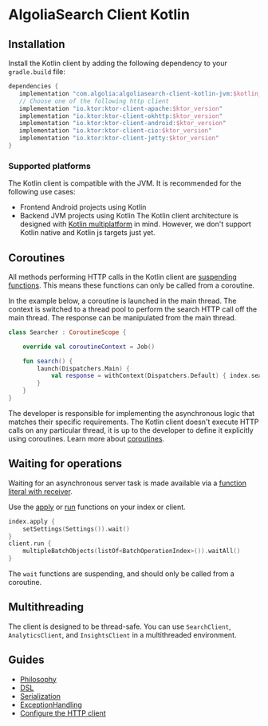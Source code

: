 # AlgoliaSearch Client Kotlin

## Installation

Install the Kotlin client by adding the following dependency to your `gradle.build` file:

  ```gradle
  dependencies {
     implementation "com.algolia:algoliasearch-client-kotlin-jvm:$kotlin_client_version"
     // Choose one of the following http client
     implementation "io.ktor:ktor-client-apache:$ktor_version"
     implementation "io.ktor:ktor-client-okhttp:$ktor_version"
     implementation "io.ktor:ktor-client-android:$ktor_version"
     implementation "io.ktor:ktor-client-cio:$ktor_version"
     implementation "io.ktor:ktor-client-jetty:$ktor_version"
  }
  ```

### Supported platforms

The Kotlin client is compatible with the JVM. It is recommended for the following use cases:
 - Frontend Android projects using Kotlin
 - Backend JVM projects using Kotlin
The Kotlin client architecture is designed with [Kotlin multiplatform](https://kotlinlang.org/docs/reference/multiplatform.html) in mind.
However, we don't support Kotlin native and Kotlin js targets just yet.

## Coroutines

All methods performing HTTP calls in the Kotlin client are [suspending functions](https://kotlinlang.org/docs/reference/coroutines/composing-suspending-functions.html#composing-suspending-functions). 
This means these functions can only be called from a coroutine.

In the example below, a coroutine is launched in the main thread.
The context is switched to a thread pool to perform the search HTTP call off the main thread.
The response can be manipulated from the main thread.

```kotlin
class Searcher : CoroutineScope {

    override val coroutineContext = Job()

    fun search() {
        launch(Dispatchers.Main) {
            val response = withContext(Dispatchers.Default) { index.search() }
        }
    }
}
```

The developer is responsible for implementing the asynchronous logic that matches their specific requirements.
The Kotlin client doesn't execute HTTP calls on any particular thread, it is up to the developer to define it explicitly using coroutines.
Learn more about [coroutines](https://kotlinlang.org/docs/reference/coroutines/coroutines-guide.html).


## Waiting for operations

Waiting for an asynchronous server task is made available via a [function literal with receiver](https://kotlinlang.org/docs/reference/lambdas.html#function-literals-with-receiver).

Use the [apply](https://kotlinlang.org/api/latest/jvm/stdlib/kotlin/apply.html) or [run](https://kotlinlang.org/api/latest/jvm/stdlib/kotlin/run.html) functions on your index or client.

```kotlin
index.apply {
    setSettings(Settings()).wait()
}
client.run {
    multipleBatchObjects(listOf<BatchOperationIndex>()).waitAll()
}
```

The `wait` functions are suspending, and should only be called from a coroutine.

## Multithreading

The client is designed to be thread-safe. You can use `SearchClient`, `AnalyticsClient`, and `InsightsClient` in a multithreaded environment.


## Guides

- [Philosophy](https://github.com/algolia/algoliasearch-client-kotlin/tree/develop/docs/Philosophy.md)
- [DSL](https://github.com/algolia/algoliasearch-client-kotlin/tree/develop/docs/DSL.md)
- [Serialization](https://github.com/algolia/algoliasearch-client-kotlin/tree/develop/docs/Serialization.md)
- [ExceptionHandling](https://github.com/algolia/algoliasearch-client-kotlin/tree/develop/docs/ExceptionHandling.md)
- [Configure the HTTP client](https://github.com/algolia/algoliasearch-client-kotlin/tree/develop/docs/HTTPClient.md)

